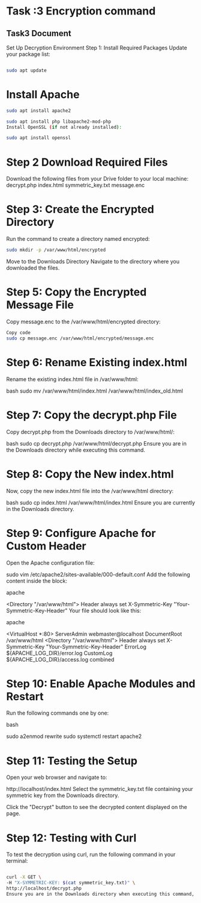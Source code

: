 # Task :3 Encryption  command
## Task3 Document


Set Up Decryption Environment
Step 1: Install Required Packages
Update your package list:


```bash

sudo apt update
```

# Install Apache

```bash
sudo apt install apache2
```

```bash
sudo apt install php libapache2-mod-php
Install OpenSSL (if not already installed):
```

```bash
sudo apt install openssl
```
# Step 2 Download Required Files
Download the following files from your Drive folder to your local machine:
decrypt.php
index.html
symmetric_key.txt
message.enc
# Step 3: Create the Encrypted Directory
Run the command to create a directory named encrypted:

```bash
sudo mkdir -p /var/www/html/encrypted
```
Move to the Downloads Directory
Navigate to the directory where you downloaded the files.


# Step 5: Copy the Encrypted Message File
Copy message.enc to the /var/www/html/encrypted directory:

```bash
Copy code
sudo cp message.enc /var/www/html/encrypted/message.enc
```
# Step 6: Rename Existing index.html
Rename the existing index.html file in /var/www/html:

bash
sudo mv /var/www/html/index.html /var/www/html/index_old.html
# Step 7: Copy the decrypt.php File
Copy decrypt.php from the Downloads directory to /var/www/html/:

bash
sudo cp decrypt.php /var/www/html/decrypt.php
Ensure you are in the Downloads directory while executing this command.

# Step 8: Copy the New index.html
Now, copy the new index.html file into the /var/www/html directory:

bash
sudo cp index.html /var/www/html/index.html
Ensure you are currently in the Downloads directory.

# Step 9: Configure Apache for Custom Header
Open the Apache configuration file:



sudo vim /etc/apache2/sites-available/000-default.conf
Add the following content inside the <VirtualHost> block:

apache

<Directory "/var/www/html">
    Header always set X-Symmetric-Key "Your-Symmetric-Key-Header"
</Directory>
Your file should look like this:

apache

<VirtualHost *:80>
    ServerAdmin webmaster@localhost
    DocumentRoot /var/www/html
    <Directory "/var/www/html">
        Header always set X-Symmetric-Key "Your-Symmetric-Key-Header"
    </Directory>
    ErrorLog ${APACHE_LOG_DIR}/error.log
    CustomLog ${APACHE_LOG_DIR}/access.log combined
</VirtualHost>
# Step 10: Enable Apache Modules and Restart
Run the following commands one by one:

bash

sudo a2enmod rewrite
sudo systemctl restart apache2
# Step 11: Testing the Setup
Open your web browser and navigate to:

http://localhost/index.html
Select the symmetric_key.txt file containing your symmetric key from the Downloads directory.

Click the "Decrypt" button to see the decrypted content displayed on the page.

# Step 12: Testing with Curl
To test the decryption using curl, run the following command in your terminal:

```bash

curl -X GET \
-H "X-SYMMETRIC-KEY: $(cat symmetric_key.txt)" \
http://localhost/decrypt.php
Ensure you are in the Downloads directory when executing this command, as it requires the correct path to symmetric_key.txt.
```
